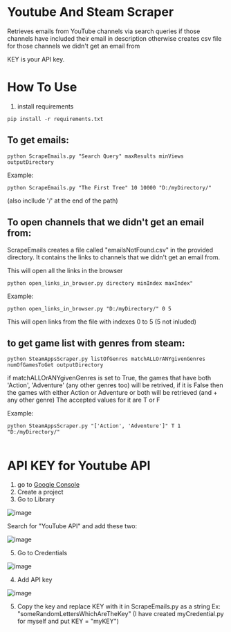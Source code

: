 # Youtube And Steam Scraper

Retrieves emails from YouTube channels via search queries if those channels have included their email in description otherwise creates csv file for those channels we didn't get an email from


KEY is your API key.

# How To Use

1) install requirements 
```
pip install -r requirements.txt
```

## To get emails:
```
python ScrapeEmails.py "Search Query" maxResults minViews outputDirectory
```

Example:
```
python ScrapeEmails.py "The First Tree" 10 10000 "D:/myDirectory/"
```

(also incllude '/' at the end of the path)

## To open channels that we didn't get an email from:

ScrapeEmails creates a file called "emailsNotFound.csv" in the provided directory. It contains the links to channels that we didn't get an email from.

This will open all the links in the browser
```
python open_links_in_browser.py directory minIndex maxIndex"  
```

Example:
```
python open_links_in_browser.py "D:/myDirectory/" 0 5

```
This will open links from the file with indexes 0 to 5 (5 not inluded)

## to get game list with genres from steam:

```
python SteamAppsScraper.py listOfGenres matchALLOrANYgivenGenres numOfGamesToGet outputDirectory
```

if matchALLOrANYgivenGenres is set to True, the games that have both 'Action', 'Adventure' (any other genres too) will be retrived, if it is False then the games with either Action or Adventure or both will be retrieved (and + any other genre)
The accepted values for it are T or F

Example:
```
python SteamAppsScraper.py "['Action', 'Adventure']" T 1 "D:/myDirectory/"


```

# API KEY for Youtube API

1) go to [Google Console](https://console.cloud.google.com)
2) Create a project
3) Go to Library

![image](https://user-images.githubusercontent.com/66353680/197348674-fbf540f4-01e9-4e3f-bf61-e8d28835af26.png)

Search for "YouTube API" and add these two:

![image](https://user-images.githubusercontent.com/66353680/197348719-33d92974-a516-4c31-a5d2-6dc1e359caec.png)


5) Go to Credentials


![image](https://user-images.githubusercontent.com/66353680/197348196-fd450dfb-0a2f-46cc-952f-dca6eb9706c8.png)

4) Add API key


![image](https://user-images.githubusercontent.com/66353680/197348279-d80c7cba-ab44-46de-a1b1-3f3c49ddeda7.png)

5) Copy the key and replace KEY with it in ScrapeEmails.py as a string Ex: "someRandomLettersWhichAreTheKey"
(I have created myCredential.py for myself and put KEY = "myKEY")

